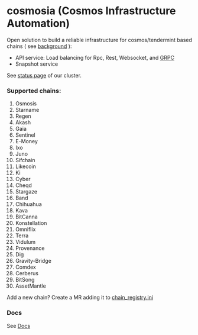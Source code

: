# cosmosia (Cosmos Infrastructure Automation)

Open solution to build a reliable infrastructure for cosmos/tendermint based chains ( see [background](https://github.com/cosmos/chain-registry/issues/214) ):
- API service: Load balancing for Rpc, Rest, Websocket, and [GRPC](docs/grpc.md)
- Snapshot service

See [status page](https://status.notional.ventures/) of our cluster.

### Supported chains:
1. Osmosis
2. Starname
3. Regen
4. Akash
5. Gaia
6. Sentinel
7. E-Money
8. Ixo
9. Juno
10. Sifchain
11. Likecoin
12. Ki
13. Cyber
14. Cheqd
15. Stargaze
16. Band
17. Chihuahua
18. Kava
19. BitCanna
20. Konstellation
21. Omniflix
22. Terra
23. Vidulum
24. Provenance
25. Dig
26. Gravity-Bridge
27. Comdex
28. Cerberus
29. BitSong
30. AssetMantle

Add a new chain? Create a MR adding it to [chain_registry.ini](./data/chain_registry.ini)

### Docs
See [Docs](./docs/)